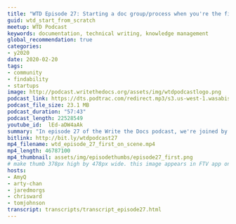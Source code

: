 ```yaml
---
title: "WTD Episode 27: Starting a doc group/process when you're the first"
guid: wtd_start_from_scratch
meetup: WTD Podcast
keywords: documentation, technical writing, knowledge management
global_recommendation: true
categories:
- y2020
date: 2020-02-20
tags:
- community
- findability
- startups
image: http://podcast.writethedocs.org/assets/img/wtdpodcastlogo.png
podcast_link: https://dts.podtrac.com/redirect.mp3/s3.us-west-1.wasabisys.com/writethedocs-podcast/wtd_episode_27_first_on_scene.mp3
podcast_file_size: 23.1 MB
podcast_duration: "57:43"
podcast_length: 22528549
youtube_id:  lEd-aDW4aAk
summary: "In episode 27 of the Write the Docs podcast, we're joined by Cynthia Ng and Amy Qualls from GitLab to talk about strategies for starting up docs in organizations where there aren't any other tech writers and where you're first on scene setting up shop. What are your first steps as a documentarian when there isn't anyone else, when processes, contacts, tools, and other systems aren't documented or described anywhere? When you're first on scene, docs might not even be your full-time job but rather a task that's on the side of your desk and which you have to bootstrap from ground zero."
bitlink: http://bit.ly/wtdpodcast27
mp4_filename: wtd_episode_27_first_on_scene.mp4
mp4_length: 46787100
mp4_thumbnail: assets/img/episodethumbs/episode27_first.png
# make thumb 378px high by 478px wide. this image appears in FTV app only
hosts:
- AmyQ
- arty-chan
- jaredmorgs
- chrisward
- tomjohnson
transcript: transcripts/transcript_episode27.html
---
```

